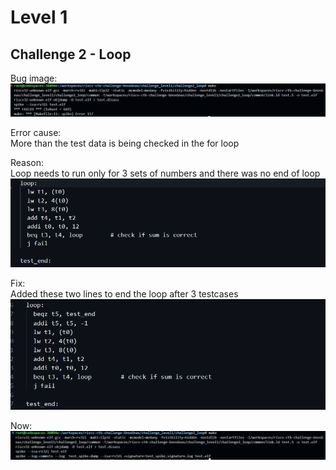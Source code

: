 # Level 1 
## Challenge 2 - Loop

Bug image:
![Alt text](image.png)


Error cause:   
More than the test data is being checked in the for loop    

Reason:    
Loop needs to run only for 3 sets of numbers and there was no end of loop
![Alt text](image-1.png)


Fix:    
Added these two lines to end the loop after 3 testcases   
![Alt text](image-2.png)

Now:
![Alt text](image-3.png)
